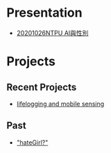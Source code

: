 # Presentation
* [20201026NTPU AI與性別](https://docs.google.com/presentation/d/e/2PACX-1vQv83YiXdfLDKG8CU6dCkXF2kdWfojs8Z76UK_CZXdudGVjcnjRbl4IUU0B9Peua6LJ7lkXw7dbE7fE/pub?start=false&loop=false&delayms=3000)

# Projects

## Recent Projects
* [lifelogging and mobile sensing]()

## Past
* ["hateGirl?"]()

